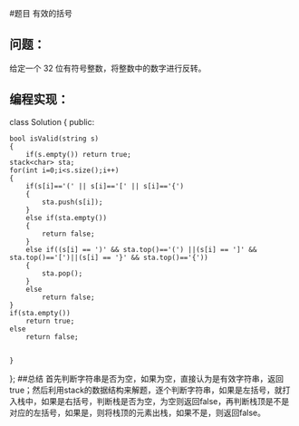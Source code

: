 #题目
有效的括号
## 问题： 
给定一个 32 位有符号整数，将整数中的数字进行反转。
## 编程实现：
class Solution {
public:

    bool isValid(string s) 
    {
        if(s.empty()) return true;
    stack<char> sta;
    for(int i=0;i<s.size();i++)
    {
        if(s[i]=='(' || s[i]=='[' || s[i]=='{')
        {
            sta.push(s[i]);
        }
        else if(sta.empty())
        {
            return false;
        }
        else if((s[i] == ')' && sta.top()=='(') ||(s[i] == ']' && sta.top()=='[')||(s[i] == '}' && sta.top()=='{'))
        {
            sta.pop();
        }
        else
            return false;
    }
    if(sta.empty())
        return true;
    else
        return false;
        
        
    }
};
##总结
首先判断字符串是否为空，如果为空，直接认为是有效字符串，返回true；然后利用stack的数据结构来解题，逐个判断字符串，如果是左括号，就打入栈中，如果是右括号，判断栈是否为空，为空则返回false，再判断栈顶是不是对应的左括号，如果是，则将栈顶的元素出栈，如果不是，则返回false。